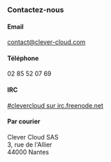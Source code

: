 ### Contactez-nous
<div class="row">
  <div class="span4">
    <h4>Email</h4>
    <a href="mailto:contact@clever-cloud.com">contact@clever-cloud.com</a>
  </div>
  <div class="span4">
    <h4>Téléphone</h4>
    02 85 52 07 69
  </div>
  <div class="span4">
    <h4>IRC</h4>
    <a href="irc://irc.freenode.net:6667/clevercloud">#clevercloud sur irc.freenode.net</a>
  </div>
  <div class="span4">
    <h4>Par courier</h4>
    Clever Cloud SAS<br/>
    3, rue de l'Allier<br/>
    44000 Nantes
  </div>
</div>
